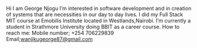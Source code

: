 Hi I am George Njogu 
 I’m interested in software development and in creation of systems that are necessities in our day to day lives.
 I did my Full Stack MIT course at Emobilis Institute located in Westlands,Nairobi.
 I’m currently a student in Strathmore University doing BBIT as a career course.
 How to reach me:
                 Mobile number; +254 706229839
                 Email;wanjikugeorge87@gmail.com


<!---
GeorgeNjogu/GeorgeNjogu is a ✨ special ✨ repository because its `README.md` (this file) appears on your GitHub profile.
You can click the Preview link to take a look at your changes.
--->
